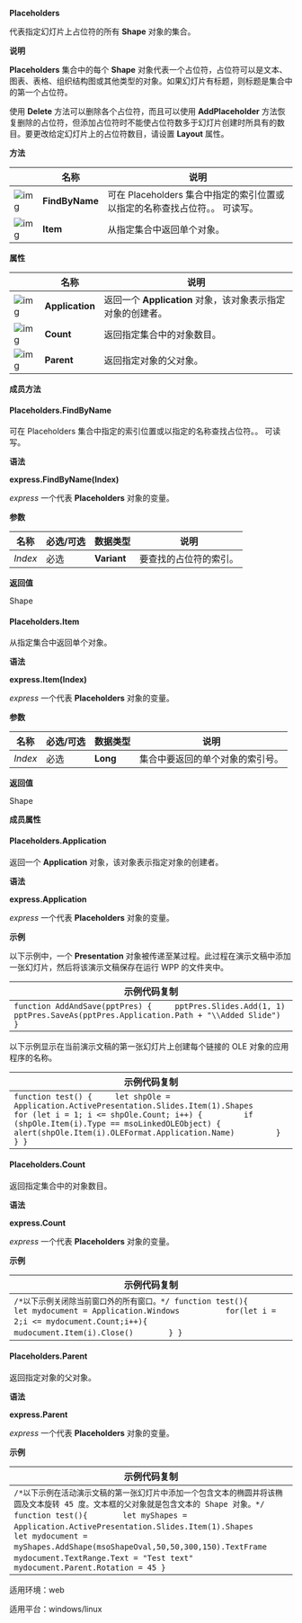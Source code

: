 **Placeholders**



代表指定幻灯片上占位符的所有 **Shape** 对象的集合。

**说明**

**Placeholders** 集合中的每个 **Shape** 对象代表一个占位符，占位符可以是文本、图表、表格、组织结构图或其他类型的对象。如果幻灯片有标题，则标题是集合中的第一个占位符。

使用 **Delete** 方法可以删除各个占位符，而且可以使用 **AddPlaceholder** 方法恢复删除的占位符，但添加占位符时不能使占位符数多于幻灯片创建时所具有的数目。要更改给定幻灯片上的占位符数目，请设置 **Layout** 属性。

**方法**

|                                                              | 名称           | 说明                                                         |
| ------------------------------------------------------------ | -------------- | ------------------------------------------------------------ |
| ![img](https://qn.cache.wpscdn.cn/encs/doc/office_v19/gif/methods.gif) | **FindByName** | 可在 Placeholders 集合中指定的索引位置或以指定的名称查找占位符。。 可读写。 |
| ![img](https://qn.cache.wpscdn.cn/encs/doc/office_v19/gif/methods.gif) | **Item**       | 从指定集合中返回单个对象。                                   |

**属性**

|                                                              | 名称            | 说明                                                        |
| ------------------------------------------------------------ | --------------- | ----------------------------------------------------------- |
| ![img](https://qn.cache.wpscdn.cn/encs/doc/office_v19/gif/properties.gif) | **Application** | 返回一个 **Application** 对象，该对象表示指定对象的创建者。 |
| ![img](https://qn.cache.wpscdn.cn/encs/doc/office_v19/gif/properties.gif) | **Count**       | 返回指定集合中的对象数目。                                  |
| ![img](https://qn.cache.wpscdn.cn/encs/doc/office_v19/gif/properties.gif) | **Parent**      | 返回指定对象的父对象。                                      |

**成员方法**

#### **Placeholders.FindByName**

可在 Placeholders 集合中指定的索引位置或以指定的名称查找占位符。。 可读写。

**语法**

**express.FindByName(Index)**

*express*   一个代表 **Placeholders** 对象的变量。

**参数**

| **名称** | **必选/可选** | **数据类型** | **说明**               |
| -------- | ------------- | ------------ | ---------------------- |
| *Index*  | 必选          | **Variant**  | 要查找的占位符的索引。 |

**返回值**

Shape

#### **Placeholders.Item**

从指定集合中返回单个对象。

**语法**

**express.Item(Index)**

*express*   一个代表 **Placeholders** 对象的变量。

**参数**

| **名称** | **必选/可选** | **数据类型** | **说明**                         |
| -------- | ------------- | ------------ | -------------------------------- |
| *Index*  | 必选          | **Long**     | 集合中要返回的单个对象的索引号。 |

**返回值**

Shape

**成员属性**

#### **Placeholders.Application**

返回一个 **Application** 对象，该对象表示指定对象的创建者。

**语法**

**express.Application**

*express*   一个代表 **Placeholders** 对象的变量。

**示例**

以下示例中，一个 **Presentation** 对象被传递至某过程。此过程在演示文稿中添加一张幻灯片，然后将该演示文稿保存在运行 WPP 的文件夹中。

| 示例代码复制                                                 |
| ------------------------------------------------------------ |
| `function AddAndSave(pptPres) {     pptPres.Slides.Add(1, 1)     pptPres.SaveAs(pptPres.Application.Path + "\\Added Slide") }` |

以下示例显示在当前演示文稿的第一张幻灯片上创建每个链接的 OLE 对象的应用程序的名称。

| 示例代码复制                                                 |
| ------------------------------------------------------------ |
| `function test() {     let shpOle = Application.ActivePresentation.Slides.Item(1).Shapes     for (let i = 1; i <= shpOle.Count; i++) {         if (shpOle.Item(i).Type == msoLinkedOLEObject) {             alert(shpOle.Item(i).OLEFormat.Application.Name)         }     } }` |

#### **Placeholders.Count**

返回指定集合中的对象数目。

**语法**

**express.Count**

*express*   一个代表 **Placeholders** 对象的变量。

**示例**

| 示例代码复制                                                 |
| ------------------------------------------------------------ |
| `/*以下示例关闭除当前窗口外的所有窗口。*/ function test(){ 　　　　let mydocument = Application.Windows          for(let i = 2;i <= mydocument.Count;i++){      　　　　 mudocument.Item(i).Close() 　　　　} }` |

#### **Placeholders.Parent**

返回指定对象的父对象。

**语法**

**express.Parent**

*express*   一个代表 **Placeholders** 对象的变量。

**示例**

| 示例代码复制                                                 |
| ------------------------------------------------------------ |
| `/*以下示例在活动演示文稿的第一张幻灯片中添加一个包含文本的椭圆并将该椭圆及文本旋转 45 度。文本框的父对象就是包含文本的 Shape 对象。*/ function test(){ 　　　　let myShapes = Application.ActivePresentation.Slides.Item(1).Shapes 　　　　let mydocument = myShapes.AddShape(msoShapeOval,50,50,300,150).TextFrame   　　　　 mydocument.TextRange.Text = "Test text"   　　　　 mydocument.Parent.Rotation = 45 }` |

适用环境：web

适用平台：windows/linux